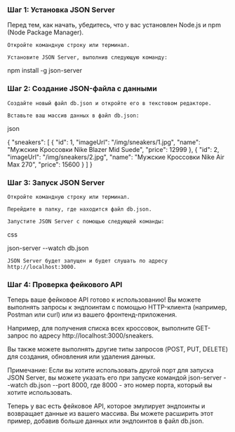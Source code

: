 ### Шаг 1: Установка JSON Server
Перед тем, как начать, убедитесь, что у вас установлен Node.js и npm (Node Package Manager).

    Откройте командную строку или терминал.

    Установите JSON Server, выполнив следующую команду:

npm install -g json-server

### Шаг 2: Создание JSON-файла с данными

    Создайте новый файл db.json и откройте его в текстовом редакторе.

    Вставьте ваш массив данных в файл db.json:

json

{
  "sneakers": [
    {
      "id": 1,
      "imageUrl": "/img/sneakers/1.jpg",
      "name": "Мужские Кроссовки Nike Blazer Mid Suede",
      "price": 12999
    },
    {
      "id": 2,
      "imageUrl": "/img/sneakers/2.jpg",
      "name": "Мужские Кроссовки Nike Air Max 270",
      "price": 15600
    }
  ]
}

### Шаг 3: Запуск JSON Server

    Откройте командную строку или терминал.

    Перейдите в папку, где находится файл db.json.

    Запустите JSON Server с помощью следующей команды:

css

json-server --watch db.json

    JSON Server будет запущен и будет слушать по адресу http://localhost:3000.

### Шаг 4: Проверка фейкового API
Теперь ваше фейковое API готово к использованию! Вы можете выполнять запросы к эндпоинтам с помощью HTTP-клиента (например, Postman или curl) или из вашего фронтенд-приложения.

Например, для получения списка всех кроссовок, выполните GET-запрос по адресу http://localhost:3000/sneakers.

Вы также можете выполнять другие типы запросов (POST, PUT, DELETE) для создания, обновления или удаления данных.

Примечание: Если вы хотите использовать другой порт для запуска JSON Server, вы можете указать его при запуске командой json-server --watch db.json --port 8000, где 8000 - это номер порта, который вы хотите использовать.

Теперь у вас есть фейковое API, которое эмулирует эндпоинты и возвращает данные из вашего массива. Вы можете расширить этот пример, добавив больше данных или эндпоинтов в файл db.json.